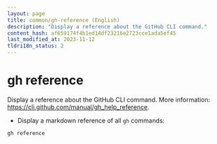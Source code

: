 ```yaml
---
layout: page
title: common/gh-reference (English)
description: "Display a reference about the GitHub CLI command."
content_hash: af659174f4b1ed14df23216e2723cce1ada5ef45
last_modified_at: 2023-11-12
tldri18n_status: 2
---
```

# gh reference

Display a reference about the GitHub CLI command.
More information: <https://cli.github.com/manual/gh_help_reference>.

- Display a markdown reference of all `gh` commands:

`gh reference`
